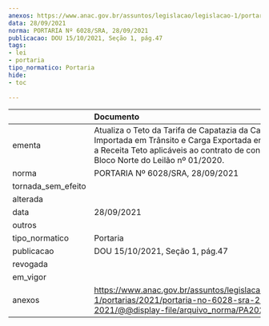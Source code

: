 ```yaml
---
anexos: https://www.anac.gov.br/assuntos/legislacao/legislacao-1/portarias/2021/portaria-no-6028-sra-28-09-2021/@@display-file/arquivo_norma/PA2021-6028.pdf
data: 28/09/2021
norma: PORTARIA Nº 6028/SRA, 28/09/2021
publicacao: DOU 15/10/2021, Seção 1, pág.47
tags:
- lei
- portaria
tipo_normatico: Portaria
hide: 
- toc 
 
---
```


|                    | Documento                                                                                                                                                                                     |
|:-------------------|:----------------------------------------------------------------------------------------------------------------------------------------------------------------------------------------------|
| ementa             | Atualiza o Teto da Tarifa de Capatazia da Carga Importada em Trânsito e Carga Exportada em Trânsito e a Receita Teto aplicáveis ao contrato de concessão do Bloco Norte do Leilão nº 01/2020. |
| norma              | PORTARIA Nº 6028/SRA, 28/09/2021                                                                                                                                                              |
| tornada_sem_efeito |                                                                                                                                                                                               |
| alterada           |                                                                                                                                                                                               |
| data               | 28/09/2021                                                                                                                                                                                    |
| outros             |                                                                                                                                                                                               |
| tipo_normatico     | Portaria                                                                                                                                                                                      |
| publicacao         | DOU 15/10/2021, Seção 1, pág.47                                                                                                                                                               |
| revogada           |                                                                                                                                                                                               |
| em_vigor           |                                                                                                                                                                                               |
| anexos             | https://www.anac.gov.br/assuntos/legislacao/legislacao-1/portarias/2021/portaria-no-6028-sra-28-09-2021/@@display-file/arquivo_norma/PA2021-6028.pdf                                          |